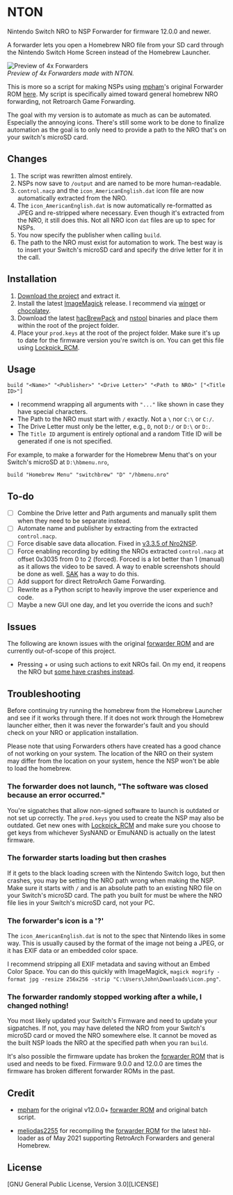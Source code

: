 # NTON

Nintendo Switch NRO to NSP Forwarder for firmware 12.0.0 and newer.

A forwarder lets you open a Homebrew NRO file from your SD card through the Nintendo Switch Home Screen instead
of the Homebrew Launcher.

![Preview of 4x Forwarders](https://user-images.githubusercontent.com/17136956/201314901-4a34a4dc-800b-44ba-beb8-333b6c37ebb6.jpg)  
*Preview of 4x Forwarders made with NTON.*

This is more so a script for making NSPs using [mpham]'s original Forwarder ROM [here][ROM].
My script is specifically aimed toward general homebrew NRO forwarding, not Retroarch Game Forwarding.

The goal with my version is to automate as much as can be automated. Especially the annoying icons.
There's still some work to be done to finalize automation as the goal is to only need to provide a
path to the NRO that's on your switch's microSD card.

## Changes

1. The script was rewritten almost entirely.
2. NSPs now save to `/output` and are named to be more human-readable.
3. `control.nacp` and the `icon_AmericanEnglish.dat` icon file are now automatically extracted from the NRO.
4. The `icon_AmericanEnglish.dat` is now automatically re-formatted as JPEG and re-stripped where necessary.
   Even though it's extracted from the NRO, it still does this. Not all NRO icon `dat` files are up to spec for NSPs.
5. You now specify the publisher when calling `build`.
6. The path to the NRO must exist for automation to work. The best way is to insert your Switch's microSD card
   and specify the drive letter for it in the call.

## Installation

1. [Download the project](https://github.com/rlaphoenix/nton/releases) and extract it.
2. Install the latest [ImageMagick] release. I recommend via [winget] or [chocolatey].
3. Download the latest [hacBrewPack] and [nstool] binaries and place them within the root of the project folder.
4. Place your `prod.keys` at the root of the project folder. Make sure it's up to date for the firmware version
   you're switch is on. You can get this file using [Lockpick_RCM].

  [ImageMagick]: <https://imagemagick.org/script/download.php>
  [winget]: <https://winget.run>
  [chocolatey]: <https://chocolatey.org>
  [hacBrewPack]: <https://github.com/The-4n/hacBrewPack>
  [nstool]: <https://github.com/jakcron/nstool>
  [Lockpick_RCM]: <https://github.com/shchmue/Lockpick_RCM>

## Usage

`build "<Name>" "<Publisher>" "<Drive Letter>" "<Path to NRO>" ["<Title ID>"]`

- I recommend wrapping all arguments with `"..."` like shown in case they have special characters.
- The Path to the NRO must start with `/` exactly. Not a `\` nor `C:\` or `C:/`.
- The Drive Letter must only be the letter, e.g., `D`, not `D:/` or `D:\` or `D:`.
- The `Title ID` argument is entirely optional and a random Title ID will be generated if one is not specified.

For example, to make a forwarder for the Homebrew Menu that's on your Switch's microSD at `D:\hbmenu.nro`,

`build "Homebrew Menu" "switchbrew" "D" "/hbmenu.nro"`

## To-do

- [ ] Combine the Drive letter and Path arguments and manually split them when they need to be separate instead.
- [ ] Automate name and publisher by extracting from the extracted `control.nacp`.
- [ ] Force disable save data allocation. Fixed in [v3.3.5 of Nro2NSP](https://github.com/Root-MtX/Nro2Nsp/releases/tag/3.3.5).
- [ ] Force enabling recording by editing the NROs extracted `control.nacp` at offset 0x3035 from 0 to 2 (forced).
    Forced is a lot better than 1 (manual) as it allows the video to be saved. A way to enable screenshots should be done as well.
    [SAK](https://github.com/dezem/SAK) has a way to do this.
- [ ] Add support for direct RetroArch Game Forwarding.
- [ ] Rewrite as a Python script to heavily improve the user experience and code.
- [ ] Maybe a new GUI one day, and let you override the icons and such?

## Issues

The following are known issues with the original [forwarder ROM][ROM] and are currently out-of-scope of this project.

- Pressing + or using such actions to exit NROs fail. On my end, it reopens the NRO but [some have crashes instead][crashes].

  [crashes]: <https://gbatemp.net/threads/nsp-forwarder-tool-for-12.587936/post-9465159>

## Troubleshooting

Before continuing try running the homebrew from the Homebrew Launcher and see if it works through there.
If it does not work through the Homebrew launcher either, then it was never the forwarder's fault and you should
check on your NRO or application installation.

Please note that using Forwarders others have created has a good chance of not working on your system.
The location of the NRO on their system may differ from the location on your system, hence the NSP won't be able
to load the homebrew.

### The forwarder does not launch, "The software was closed because an error occurred."

You're sigpatches that allow non-signed software to launch is outdated or not set up correctly.
The `prod.keys` you used to create the NSP may also be outdated. Get new ones with [Lockpick_RCM] and
make sure you choose to get keys from whichever SysNAND or EmuNAND is actually on the latest firmware.

### The forwarder starts loading but then crashes

If it gets to the black loading screen with the Nintendo Switch logo, but then crashes, you may be setting
the NRO path wrong when making the NSP. Make sure it starts with `/` and is an absolute path to an existing
NRO file on your Switch's microSD card. The path you built for must be where the NRO file lies in your Switch's
microSD card, not your PC.

### The forwarder's icon is a '?'

The `icon_AmericanEnglish.dat` is not to the spec that Nintendo likes in some way. This is usually caused by the format of the
image not being a JPEG, or it has EXIF data or an embedded color space.

I recommend stripping all EXIF metadata and saving without an Embed Color Space. You can do this quickly with ImageMagick,
`magick mogrify -format jpg -resize 256x256 -strip "C:\Users\John\Downloads\icon.png"`.

### The forwarder randomly stopped working after a while, I changed nothing!

You most likely updated your Switch's Firmware and need to update your sigpatches. If not, you may have deleted the NRO from
your Switch's microSD card or moved the NRO somewhere else. It cannot be moved as the built NSP loads the NRO at the specified
path when you ran `build`.

It's also possible the firmware update has broken the [forwarder ROM][ROM] that is used and needs to be fixed.
Firmware 9.0.0 and 12.0.0 are times the firmware has broken different forwarder ROMs in the past.

## Credit

- [mpham] for the original v12.0.0+ [forwarder ROM][ROM] and original batch script.
- [meliodas2255] for recompiling the [forwarder ROM][ROM] for the latest hbl-loader as of May 2021 supporting RetroArch Forwarders and general Homebrew.

  [mpham]: <https://gbatemp.net/members/mpham.537130>
  [meliodas2255]: <https://gbatemp.net/members/meliodas2255.410353>
  [ROM]: <https://gitlab.com/martinpham/NSP-Forwarder>

## License

[GNU General Public License, Version 3.0][LICENSE]
